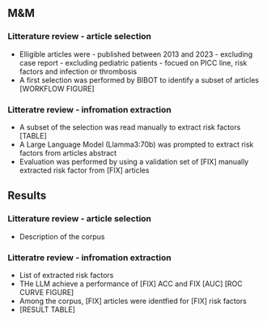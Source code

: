 ## M&M

### Litterature review - article selection
* Elligible articles were 
      - published between 2013 and 2023
      - excluding case report
      - excluding pediatric patients
      - focued on PICC line, risk factors and infection or thrombosis
* A first selection was performed by BIBOT to identify a subset of articles [WORKFLOW FIGURE]

### Litteratre review - infromation extraction
* A subset of the selection was read manually to extract risk factors [TABLE]
* A Large Language Model (Llamma3:70b) was prompted to extract risk factors from articles abstract
* Evaluation was performed by using a validation set of [FIX] manually extracted risk factor from [FIX] articles

## Results
### Litterature review - article selection
* Description of the corpus

### Litteratre review - infromation extraction
* List of extracted risk factors
* THe LLM achieve a performance of [FIX] ACC and FIX [AUC] [ROC CURVE FIGURE]
* Among the corpus, [FIX] articles were identfied for [FIX] risk factors
* [RESULT TABLE]

